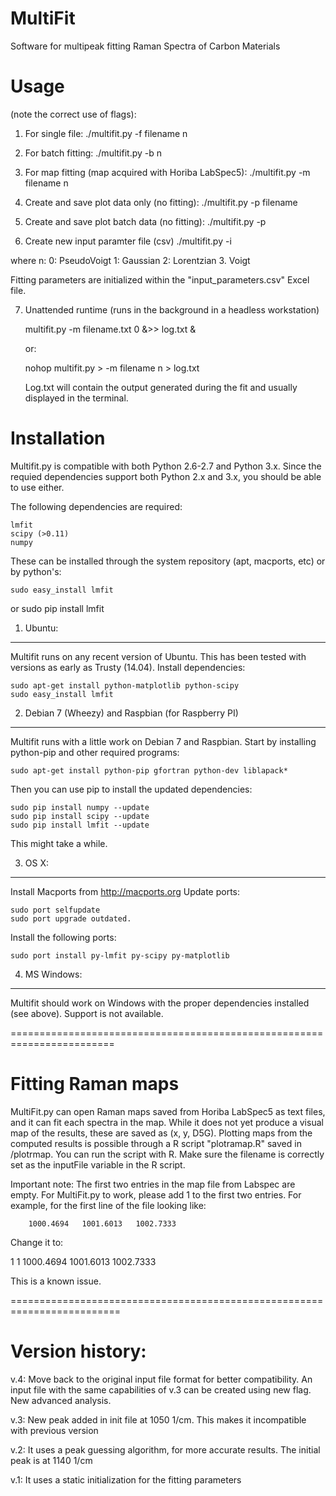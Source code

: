 # MultiFit
Software for multipeak fitting Raman Spectra of Carbon Materials

Usage 
======
(note the correct use of flags): 

1. For single file: 
./multifit.py -f filename n

2. For batch fitting:
./multifit.py -b n

3. For map fitting (map acquired with Horiba LabSpec5):
./multifit.py -m filename n

4. Create and save plot data only (no fitting):
./multifit.py -p filename

5. Create and save plot batch data (no fitting):
./multifit.py -p

6. Create new input paramter file (csv)
./multifit.py -i

where n:
    0: PseudoVoigt
    1: Gaussian
    2: Lorentzian
    3. Voigt

Fitting parameters are initialized within the
"input_parameters.csv" Excel file.

7. Unattended runtime (runs in the background in a headless workstation)

    multifit.py -m filename.txt 0 &>> log.txt &

    or:
    
    nohop multifit.py > -m filename n > log.txt    

    Log.txt will contain the output generated during the fit and usually displayed in the terminal.

Installation
=============

Multifit.py is compatible with both Python 2.6-2.7 and Python 3.x. Since the requied dependencies support both Python 2.x and 3.x, you should be able to use either.

The following dependencies are required:

    lmfit
    scipy (>0.11)
    numpy

These can be installed through the system repository (apt, macports, etc) or by python's:

    sudo easy_install lmfit 
or 
    sudo pip install lmfit


1. Ubuntu:
-----------------

Multifit runs on any recent version of Ubuntu. This has been tested with versions as early as Trusty (14.04).
Install dependencies:

    sudo apt-get install python-matplotlib python-scipy
    sudo easy_install lmfit


2. Debian 7 (Wheezy) and Raspbian (for Raspberry PI)
-----------------------------------------------------

Multifit runs with a little work on Debian 7 and Raspbian. Start by installing python-pip and other required programs:

    sudo apt-get install python-pip gfortran python-dev liblapack*

Then you can use pip to install the updated dependencies:

    sudo pip install numpy --update
    sudo pip install scipy --update
    sudo pip install lmfit --update

This might take a while. 

3. OS X:
---------

Install Macports from http://macports.org
Update ports:

    sudo port selfupdate
    sudo port upgrade outdated.

Install the following ports:

    sudo port install py-lmfit py-scipy py-matplotlib

4. MS Windows:
---------------

Multifit should work on Windows with the proper dependencies installed (see above).
Support is not available.

========================================================================

Fitting Raman maps
========================================================================

MultiFit.py can open Raman maps saved from Horiba LabSpec5 as text files,
and it can fit each spectra in the map. While it does not yet produce a visual 
map of the results, these are saved as (x, y, D5G). Plotting maps from
the computed results is possible through a R script "plotramap.R"
saved in /plotrmap. You can run the script with R. Make sure the filename is
correctly set as the inputFile variable in the R script.

Important note: The first two entries in the map file from Labspec are empty. 
For MultiFit.py to work, please add 1 to the first two entries. For example, 
for the first line of the file looking like:

		1000.4694	1001.6013	1002.7333

Change it to:

1	1	1000.4694	1001.6013	1002.7333

This is a known issue.

=========================================================================

Version history:
================

v.4: Move back to the original input file format for better compatibility. An input file
with the same capabilities of v.3 can be created using new flag. New advanced analysis.

v.3: New peak added in init file at 1050 1/cm. This makes it incompatible 
with previous version

v.2: It uses a peak guessing algorithm, for more accurate results. The initial peak
is at 1140 1/cm

v.1: It uses a static initialization for the fitting parameters


